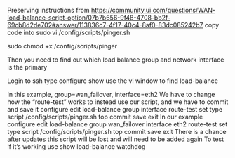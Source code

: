 Preserving instructions from https://community.ui.com/questions/WAN-load-balance-script-option/07b7b656-9f48-4708-bb2f-69cb8d2de702#answer/113836c7-4f17-40c4-8af0-83dc085242b7
copy code into sudo vi /config/scripts/pinger.sh

sudo chmod +x /config/scripts/pinger

Then you need to find out which load balance group and network interface is the primary

Login to ssh
type configure
show
use the vi window to find load-balance

In this example, group=wan_failover, interface=eth2
We have to change how the “route-test” works to instead use our script, and we have to commit and save it
configure
edit load-balance group <name> interface <name> route-test
set type script /config/scripts/pinger.sh
top
commit
save
exit
In our example configure
edit load-balance group wan_failover interface eth2 route-test
set type script /config/scripts/pinger.sh
top
commit
save
exit
There is a chance after updates this script will be lost and will need to be added again
To test if it’s working use show load-balance watchdog
